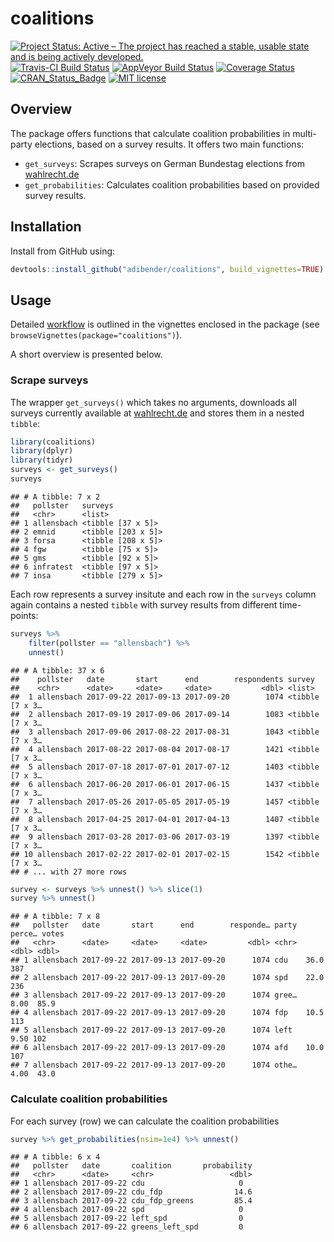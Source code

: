 
coalitions
==========

[![Project Status: Active – The project has reached a stable, usable state and is being actively developed.](http://www.repostatus.org/badges/latest/active.svg)](http://www.repostatus.org/#active) [![Travis-CI Build Status](https://travis-ci.org/adibender/coalitions.svg?branch=master)](https://travis-ci.org/adibender/coalitions) [![AppVeyor Build Status](https://ci.appveyor.com/api/projects/status/github/adibender/coalitions?branch=master&svg=true)](https://ci.appveyor.com/project/adibender/coalitions) [![Coverage Status](https://codecov.io/github/adibender/coalitions/master.svg)](https://codecov.io/github/adibender/coalitions?branch=master) [![CRAN\_Status\_Badge](http://www.r-pkg.org/badges/version/coalitions)](https://cran.r-project.org/package=coalitions) [![MIT license](http://img.shields.io/badge/license-MIT-brightgreen.svg)](http://opensource.org/licenses/MIT)

Overview
--------

The package offers functions that calculate coalition probabilities in multi-party elections, based on a survey results. It offers two main functions:

-   `get_surveys`: Scrapes surveys on German Bundestag elections from [wahlrecht.de](http://www.wahlrecht.de)
-   `get_probabilities`: Calculates coalition probabilities based on provided survey results.

Installation
------------

Install from GitHub using:

``` r
devtools::install_github("adibender/coalitions", build_vignettes=TRUE)
```

Usage
-----

Detailed [workflow](https://adibender.github.io/coalitions/articles/workflow.html) is outlined in the vignettes enclosed in the package (see `browseVignettes(package="coalitions")`).

A short overview is presented below.

### Scrape surveys

The wrapper `get_surveys()` which takes no arguments, downloads all surveys currently available at [wahlrecht.de](http://www.wahlrecht.de/umfragen) and stores them in a nested `tibble`:

``` r
library(coalitions)
library(dplyr)
library(tidyr)
surveys <- get_surveys()
surveys
```

    ## # A tibble: 7 x 2
    ##   pollster   surveys           
    ##   <chr>      <list>            
    ## 1 allensbach <tibble [37 x 5]> 
    ## 2 emnid      <tibble [203 x 5]>
    ## 3 forsa      <tibble [208 x 5]>
    ## 4 fgw        <tibble [75 x 5]> 
    ## 5 gms        <tibble [92 x 5]> 
    ## 6 infratest  <tibble [97 x 5]> 
    ## 7 insa       <tibble [279 x 5]>

Each row represents a survey insitute and each row in the `surveys` column again contains a nested `tibble` with survey results from different time-points:

``` r
surveys %>%
    filter(pollster == "allensbach") %>%
    unnest()
```

    ## # A tibble: 37 x 6
    ##    pollster   date       start      end        respondents survey         
    ##    <chr>      <date>     <date>     <date>           <dbl> <list>         
    ##  1 allensbach 2017-09-22 2017-09-13 2017-09-20        1074 <tibble [7 x 3…
    ##  2 allensbach 2017-09-19 2017-09-06 2017-09-14        1083 <tibble [7 x 3…
    ##  3 allensbach 2017-09-06 2017-08-22 2017-08-31        1043 <tibble [7 x 3…
    ##  4 allensbach 2017-08-22 2017-08-04 2017-08-17        1421 <tibble [7 x 3…
    ##  5 allensbach 2017-07-18 2017-07-01 2017-07-12        1403 <tibble [7 x 3…
    ##  6 allensbach 2017-06-20 2017-06-01 2017-06-15        1437 <tibble [7 x 3…
    ##  7 allensbach 2017-05-26 2017-05-05 2017-05-19        1457 <tibble [7 x 3…
    ##  8 allensbach 2017-04-25 2017-04-01 2017-04-13        1407 <tibble [7 x 3…
    ##  9 allensbach 2017-03-28 2017-03-06 2017-03-19        1397 <tibble [7 x 3…
    ## 10 allensbach 2017-02-22 2017-02-01 2017-02-15        1542 <tibble [7 x 3…
    ## # ... with 27 more rows

``` r
survey <- surveys %>% unnest() %>% slice(1)
survey %>% unnest()
```

    ## # A tibble: 7 x 8
    ##   pollster   date       start      end        responde… party perce… votes
    ##   <chr>      <date>     <date>     <date>         <dbl> <chr>  <dbl> <dbl>
    ## 1 allensbach 2017-09-22 2017-09-13 2017-09-20      1074 cdu    36.0  387  
    ## 2 allensbach 2017-09-22 2017-09-13 2017-09-20      1074 spd    22.0  236  
    ## 3 allensbach 2017-09-22 2017-09-13 2017-09-20      1074 gree…   8.00  85.9
    ## 4 allensbach 2017-09-22 2017-09-13 2017-09-20      1074 fdp    10.5  113  
    ## 5 allensbach 2017-09-22 2017-09-13 2017-09-20      1074 left    9.50 102  
    ## 6 allensbach 2017-09-22 2017-09-13 2017-09-20      1074 afd    10.0  107  
    ## 7 allensbach 2017-09-22 2017-09-13 2017-09-20      1074 othe…   4.00  43.0

### Calculate coalition probabilities

For each survey (row) we can calculate the coalition probabilities

``` r
survey %>% get_probabilities(nsim=1e4) %>% unnest()
```

    ## # A tibble: 6 x 4
    ##   pollster   date       coalition       probability
    ##   <chr>      <date>     <chr>                 <dbl>
    ## 1 allensbach 2017-09-22 cdu                     0  
    ## 2 allensbach 2017-09-22 cdu_fdp                14.6
    ## 3 allensbach 2017-09-22 cdu_fdp_greens         85.4
    ## 4 allensbach 2017-09-22 spd                     0  
    ## 5 allensbach 2017-09-22 left_spd                0  
    ## 6 allensbach 2017-09-22 greens_left_spd         0
